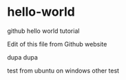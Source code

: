 # hello-world
github hello world tutorial

Edit of this file from Github website


dupa dupa

test from ubuntu on windows
other test
